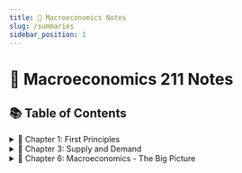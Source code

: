 ```yaml
---
title: 📖 Macroeconomics Notes
slug: /summaries
sidebar_position: 1
---
```


# 📖 Macroeconomics 211 Notes

## 📚 Table of Contents

<details>
<summary>🔹 Chapter 1: First Principles</summary>

- **[I. Principles of Individual Choice](/docs/summaries/ch1#i-principles-of-individual-choice)**
    - [1. Scarcity & Choice](/docs/summaries/ch1#1-scarcity-and-choice)
    - [2. Opportunity Cost](/docs/summaries/ch1#2-opportunity-cost)
    - [3. Marginal Analysis](/docs/summaries/ch1#3-marginal-analysis)
    - [4. Incentives Matter](/docs/summaries/ch1#4-incentives-matter)

- **[II. Interaction of Individual Choices](/docs/summaries/ch1#ii-interaction-of-individual-choices)**
    - [5. Gains from Trade](/docs/summaries/ch1#5-gains-from-trade)
    - [6. Markets Move Toward Equilibrium](/docs/summaries/ch1#6-markets-move-toward-equilibrium)
    - [7. Efficient Resource Use](/docs/summaries/ch1#7-efficient-resource-use)
    - [8. Markets Lead to Efficiency (Most of the Time)](/docs/summaries/ch1#8-markets-lead-to-efficiency-most-of-the-time)

- **[III. Economy-Wide Interactions](/docs/summaries/ch1#iii-economy-wide-interactions)**
    - [9. Spending Drives the Economy](/docs/summaries/ch1#9-spending-drives-the-economy)
    - [10. Government Policy Can Influence Spending](/docs/summaries/ch1#10-government-policy-can-influence-spending)
    - [11. Economic Growth Increases Living Standards](/docs/summaries/ch1#11-economic-growth-increases-living-standards)
 
- **[Practice Questions](/docs/summaries/ch1#practice-questions)**
</details>

<details>
<summary>🔹 Chapter 3: Supply and Demand</summary>

- **[Competitive Markets](/docs/summaries/ch3#competitive-markets)**
   - [Five Key Elements](/docs/summaries/ch3#five-key-elements-of-the-model)

- **[Demand](/docs/summaries/ch3#demand)**
   - [Shifts in Demand Curve](/docs/summaries/ch3#shifts-in-demand-curve)
   - [Movement Along vs. Shift in Demand](/docs/summaries/ch3#movement-along-vs-shift-in-demand)
   - [Factors That Shift Demand](/docs/summaries/ch3#factors-that-shift-demand)

- **[Supply](/docs/summaries/ch3#supply)**
   - [Shifts in Supply Curve](/docs/summaries/ch3#shifts-in-supply-curve)
   - [Movement Along vs. Shift in Supply](/docs/summaries/ch3#movement-along-vs-shift-in-supply)
   - [Factors That Shift Supply](/docs/summaries/ch3#factors-that-shift-supply)

- **[Market Equilibrium](/docs/summaries/ch3#market-equilibrium)**
   - [Price Adjustments](/docs/summaries/ch3#price-adjustments-in-the-market)

- **[Shifts in Market Equilibrium](/docs/summaries/ch3#shifts-in-market-equilibrium)**
   - [Simultaneous Shifts](/docs/summaries/ch3#simultaneous-shifts-in-supply-and-demand)

- **[Practice Questions](/docs/summaries/ch3#practice-questions)**
</details>

<details>
<summary>🔹 Chapter 6: Macroeconomics - The Big Picture</summary>

- **[The Nature of Macroeconomics](/docs/summaries/ch6#the-nature-of-macroeconomics)**
   - [Micro vs. Macro Questions](/docs/summaries/ch6#key-differences-between-micro-and-macro-questions)

- **[Macroeconomics as a Whole](/docs/summaries/ch6#macroeconomics-the-whole-is-greater-than-the-sum-of-its-parts)**

- **[Macroeconomic Theory & Policy](/docs/summaries/ch6#macroeconomic-theory-and-policy)**
   - [Monetary vs. Fiscal Policy](/docs/summaries/ch6#macroeconomic-policy-tools)
   - [Great Depression vs. Great Recession](/docs/summaries/ch6#historical-comparison)

- **[The Business Cycle](/docs/summaries/ch6#the-business-cycle)**
   - [Recessions & Expansions](/docs/summaries/ch6#effects-of-recessions)
   - [Smoothing the Business Cycle](/docs/summaries/ch6#smoothing-the-business-cycle)

- **[Long-Run Economic Growth](/docs/summaries/ch6#long-run-economic-growth)**

- **[Inflation & Deflation](/docs/summaries/ch6#inflation-and-deflation)**
   - [Causes of Inflation & Deflation](/docs/summaries/ch6#causes-of-inflation-and-deflation)
   - [Economic Effects](/docs/summaries/ch6#economic-effects)

- **[International Trade & Imbalances](/docs/summaries/ch6#international-macroeconomics-and-trade-balances)**
   - [Trade Deficit vs. Trade Surplus](/docs/summaries/ch6#determinants-of-trade-balances)

- **[Practice Questions](/docs/summaries/ch6#practice-questions)**
</details>
